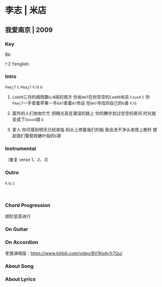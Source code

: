 # 李志 | 米店
## 我爱南京 | 2009

### Key
Bb
&nbsp;

!-2
!!english

### Intro

`Fmaj7` `C` `Fmaj7` `F/G` `G`


1. `Cadd9`三月的烟雨飘`G/B`摇的南方
你坐`Am7`在你空空的`Cadd9`米店 `Csus4` `C`
你`Fmaj7`一手拿着苹果一手`Em7`拿着`A7`命运
在`Dm7`寻找你自己的`G`香 `F/G`

2. 窗外的人们匆匆忙忙
把眼光丢在潮湿的路上
你的舞步划过空空的房间
时光就变成了`Gsus4`烟 `G` 

3. 爱人 你可感到明天已经来临
码头上停着我们的船
我会洗干净头发爬上桅杆
撑起我们葡萄枝嫩叶般的`G`家

### Instrumental



（重复 verse 1、2、3）

### Outro

`F/G` `C`


&nbsp;&nbsp;

### Chord Progression
顺阶低音进行

### On Guitar


### On Accordion
老狼演唱版：https://www.bilibili.com/video/BV1Ko4y1r7Qu/

### About Song


### About Lyrics
